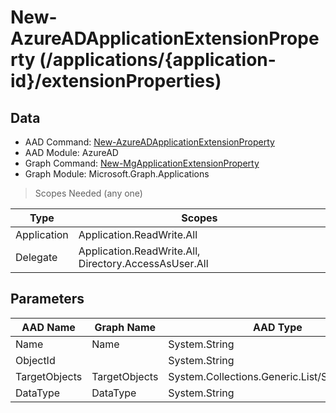 # New-AzureADApplicationExtensionProperty (/applications/{application-id}/extensionProperties)

## Data

+ AAD Command: [New-AzureADApplicationExtensionProperty](https://docs.microsoft.com/en-us/powershell/module/AzureAD/New-AzureADApplicationExtensionProperty)
+ AAD Module: AzureAD
+ Graph Command: [New-MgApplicationExtensionProperty](https://docs.microsoft.com/en-us/powershell/module/Microsoft.Graph.Applications/New-MgApplicationExtensionProperty)
+ Graph Module: Microsoft.Graph.Applications

> Scopes Needed (any one)

|Type|Scopes|
|---|---|
|Application|Application.ReadWrite.All|
|Delegate|Application.ReadWrite.All, Directory.AccessAsUser.All|

## Parameters

|AAD Name|Graph Name|AAD Type|Graph Type|Infos|
|---|---|---|---|---|
|Name|Name|System.String|System.String||
|ObjectId||System.String|||
|TargetObjects|TargetObjects|System.Collections.Generic.List/System.String|System.String[]||
|DataType|DataType|System.String|System.String||

